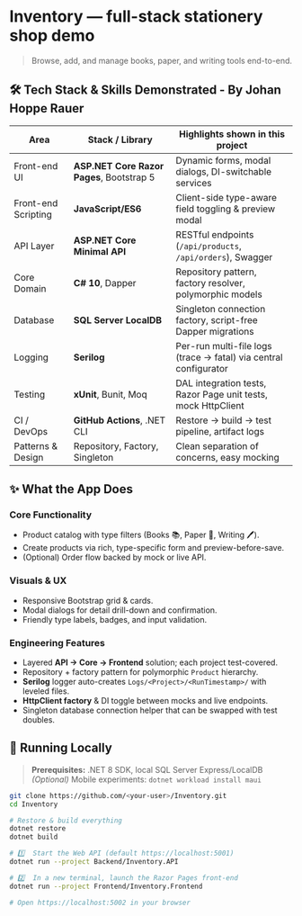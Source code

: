 # Inventory — full-stack stationery shop demo  
> Browse, add, and manage books, paper, and writing tools end-to-end.

## 🛠 Tech Stack & Skills Demonstrated - By Johan Hoppe Rauer
| Area | Stack / Library | Highlights shown in this project |
|------|-----------------|-----------------------------------|
| Front-end UI | **ASP.NET Core Razor Pages**, Bootstrap 5 | Dynamic forms, modal dialogs, DI-switchable services |
| Front-end Scripting | **JavaScript/ES6** | Client-side type-aware field toggling & preview modal |
| API Layer | **ASP.NET Core Minimal API** | RESTful endpoints (`/api/products`, `/api/orders`), Swagger |
| Core Domain | **C# 10**, Dapper | Repository pattern, factory resolver, polymorphic models |
| Database | **SQL Server LocalDB** | Singleton connection factory, script-free Dapper migrations |
| Logging | **Serilog** | Per-run multi-file logs (trace → fatal) via central configurator |
| Testing | **xUnit**, Bunit, Moq | DAL integration tests, Razor Page unit tests, mock HttpClient |
| CI / DevOps | **GitHub Actions**, .NET CLI | Restore → build → test pipeline, artifact logs |
| Patterns & Design | Repository, Factory, Singleton | Clean separation of concerns, easy mocking |

## ✨ What the App Does

### Core Functionality
* Product catalog with type filters (Books 📚, Paper 📄, Writing 🖊️).  
* Create products via rich, type-specific form and preview-before-save.  
* (Optional) Order flow backed by mock or live API.

### Visuals & UX
* Responsive Bootstrap grid & cards.  
* Modal dialogs for detail drill-down and confirmation.  
* Friendly type labels, badges, and input validation.

### Engineering Features
* Layered **API → Core → Frontend** solution; each project test-covered.  
* Repository + factory pattern for polymorphic `Product` hierarchy.  
* **Serilog** logger auto-creates `Logs/<Project>/<RunTimestamp>/` with leveled files.  
* **HttpClient factory** & DI toggle between mocks and live endpoints.  
* Singleton database connection helper that can be swapped with test doubles.

## 🚀 Running Locally

> **Prerequisites:** .NET 8 SDK, local SQL Server Express/LocalDB  
> *(Optional)* Mobile experiments: `dotnet workload install maui`

```bash
git clone https://github.com/<your-user>/Inventory.git
cd Inventory

# Restore & build everything
dotnet restore
dotnet build

# 1️⃣  Start the Web API (default https://localhost:5001)
dotnet run --project Backend/Inventory.API

# 2️⃣  In a new terminal, launch the Razor Pages front-end
dotnet run --project Frontend/Inventory.Frontend

# Open https://localhost:5002 in your browser
